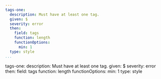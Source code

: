 ```yaml
---
tags-one:
  description: Must have at least one tag.
  given: $
  severity: error
  then:
    field: tags
    function: length
    functionOptions:
      min: 1
  type: style
...
```

tags-one:
  description: Must have at least one tag.
  given: $
  severity: error
  then:
    field: tags
    function: length
    functionOptions:
      min: 1
  type: style